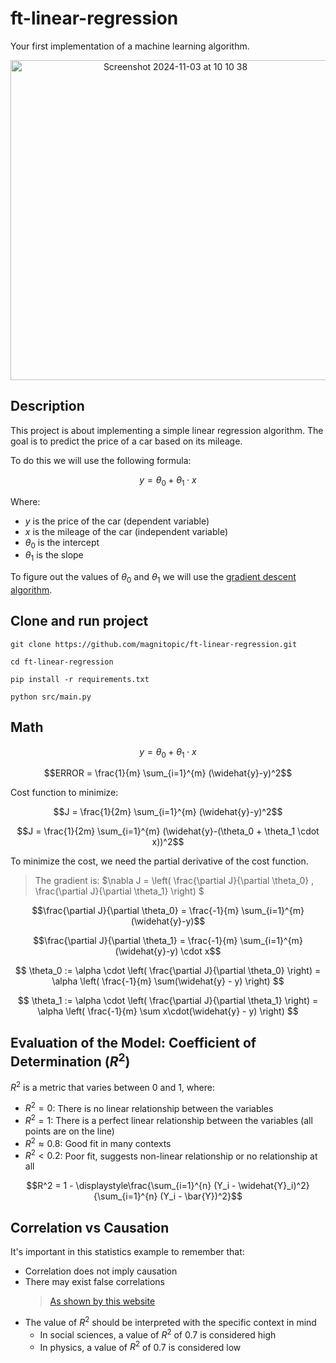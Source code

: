 # ft-linear-regression

Your first implementation of a machine learning algorithm.


<div align="center">
<img width="512" alt="Screenshot 2024-11-03 at 10 10 38" src="https://github.com/user-attachments/assets/b6e46a98-1b76-4de9-86db-ed1210a772e7">
</div>

## Description

This project is about implementing a simple linear regression algorithm. The goal is to predict the price of a car based on its mileage.

To do this we will use the following formula:

$$ y = \theta_0 + \theta_1 \cdot x$$

Where:

-   $y$ is the price of the car (dependent variable)
-   $x$ is the mileage of the car (independent variable)
-   $\theta_0$ is the intercept
-   $\theta_1$ is the slope

To figure out the values of $\theta_0$ and $\theta_1$ we will use the [gradient descent algorithm](https://en.wikipedia.org/wiki/Gradient_descent).

## Clone and run project

```
git clone https://github.com/magnitopic/ft-linear-regression.git

cd ft-linear-regression

pip install -r requirements.txt

python src/main.py
```

## Math

$$ y = \theta_0 + \theta_1 \cdot x$$

$$ERROR = \frac{1}{m} \sum_{i=1}^{m} (\widehat{y}-y)^2$$

Cost function to minimize:

$$J = \frac{1}{2m} \sum_{i=1}^{m} (\widehat{y}-y)^2$$

$$J = \frac{1}{2m} \sum_{i=1}^{m} (\widehat{y}-(\theta_0 + \theta_1 \cdot x))^2$$

To minimize the cost, we need the partial derivative of the cost function.

> The gradient is: $\nabla J = \left( \frac{\partial J}{\partial \theta_0} , \frac{\partial J}{\partial \theta_1} \right) $

$$\frac{\partial J}{\partial \theta_0} = \frac{-1}{m} \sum_{i=1}^{m} (\widehat{y}-y)$$

$$\frac{\partial J}{\partial \theta_1} = \frac{-1}{m} \sum_{i=1}^{m} (\widehat{y}-y) \cdot x$$

$$ \theta_0 := \alpha \cdot \left( \frac{\partial J}{\partial \theta_0} \right) = \alpha \left( \frac{-1}{m} \sum(\widehat{y} - y) \right) $$

$$ \theta_1 := \alpha \cdot \left( \frac{\partial J}{\partial \theta_1} \right) = \alpha \left( \frac{-1}{m} \sum x\cdot(\widehat{y} - y) \right) $$

## Evaluation of the Model: Coefficient of Determination ($R^2$)

$R^2$ is a metric that varies between 0 and 1, where:

-   $R^2 = 0$: There is no linear relationship between the variables
-   $R^2 = 1$: There is a perfect linear relationship between the variables (all points are on the line)
-   $R^2 \approx 0.8$: Good fit in many contexts
-   $R^2 < 0.2$: Poor fit, suggests non-linear relationship or no relationship at all

$$R^2 = 1 - \displaystyle\frac{\sum_{i=1}^{n} (Y_i - \widehat{Y}_i)^2}{\sum_{i=1}^{n} (Y_i - \bar{Y})^2}$$

## Correlation vs Causation

It's important in this statistics example to remember that:

-   Correlation does not imply causation
-   There may exist false correlations
    > [As shown by this website](https://www.tylervigen.com/spurious-correlations)
-   The value of $R^2$ should be interpreted with the specific context in mind
    -   In social sciences, a value of $R^2$ of 0.7 is considered high
    -   In physics, a value of $R^2$ of 0.7 is considered low
